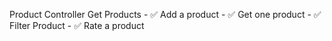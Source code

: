 Product Controller
    Get Products - ✅
    Add a product - ✅
    Get one product - ✅
    Filter Product - ✅
    Rate a product
